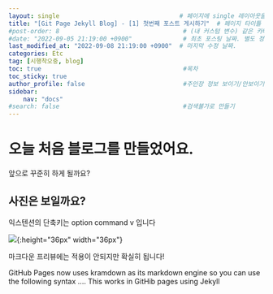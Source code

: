```yaml
---
layout: single                                 # 페이지에 single 레이아웃을 적용
title: "[Git Page Jekyll Blog] - [1] 첫번째 포스트 게시하기"  # 페이지 타이틀
#post-order: 8                                  # (내 커스텀 변수) 같은 카테고리 내 정렬 순서
#date: "2022-09-05 21:19:00 +0900"              # 최초 포스팅 날짜. 별도 정렬 순서가 없으면 이 값으로 정렬됨. 파일명에 기록되어있다면 생략 가능.
last_modified_at: "2022-09-08 21:19:00 +0900"  # 마지막 수정 날짜.
categories: Etc
tag: [시행착오중, blog]
toc: true                                       #목차
toc_sticky: true
author_profile: false                           #주인장 정보 보이기/안보이기
sidebar:
    nav: "docs"
#search: false                                  #검색불가로 만들기
---
```


# 오늘 처음 블로그를 만들었어요.
앞으로 꾸준히 하게 될까요?

## 사진은 보일까요?
익스텐션의 단축키는 option command v 입니다

![](../images/2022-09-04-first/2022-09-06-23-10-30.png){:height="36px" width="36px"}

마크다운 프리뷰에는 적용이 안되지만 확실히 됩니다!

GitHub Pages now uses kramdown as its markdown engine so you can use the following syntax ....
This works in GitHib pages using Jekyll